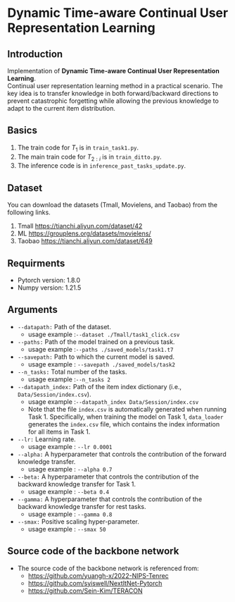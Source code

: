# Dynamic Time-aware Continual User Representation Learning

## Introduction
Implementation of **Dynamic Time-aware Continual User Representation Learning**.  
Continual user representation learning method in a practical scenario. The key idea is to transfer knowledge in both forward/backward directions to prevent catastrophic forgetting while allowing the previous knowledge to adapt to the current item distribution.


## Basics
1. The train code for $T_1$ is in `train_task1.py`.
2. The main train code for $T_{2:i}$ is in `train_ditto.py`.
3. The inference code is in `inference_past_tasks_update.py`.


## Dataset
You can download the datasets (Tmall, Movielens, and Taobao) from the following links.
1. Tmall
  https://tianchi.aliyun.com/dataset/42
2. ML
  https://grouplens.org/datasets/movielens/
3. Taobao
  https://tianchi.aliyun.com/dataset/649


## Requirments
- Pytorch version: 1.8.0
- Numpy version: 1.21.5


## Arguments
- `--datapath:` Path of the dataset.<br>
	- usage example :`--dataset ./Tmall/task1_click.csv`
- `--paths:` Path of the model trained on a previous task.<br>
	- usage example :`--paths ./saved_models/task1.t7`
- `--savepath:` Path to which the current model is saved.<br>
	- usage example : `--savepath ./saved_models/task2`
- `--n_tasks:`  Total number of the tasks.<br>
	- usage example :`--n_tasks 2`
- `--datapath_index:` Path of the item index dictionary (i.e., `Data/Session/index.csv`).<br>
	- usage example :`--datapath_index Data/Session/index.csv`
	- Note that the file `index.csv` is automatically generated when running Task 1.
Specifically, when training the model on Task 1, `data_loader` generates the `index.csv` file, which contains the index information for all items in Task 1.<br>
- `--lr:` Learning rate.<br>
	- usage example : `--lr 0.0001`
- `--alpha:` A hyperparameter that controls the contribution of the forward knowledge transfer.<br>
	- usage example : `--alpha 0.7`
- `--beta:` A hyperparameter that controls the contribution of the backward knowledge transfer for Task 1.<br>
	- usage example : `--beta 0.4`
- `--gamma:` A hyperparameter that controls the contribution of the backward knowledge transfer for rest tasks.<br>
	- usage example : `--gamma 0.8`
- `--smax:` Positive scaling hyper-parameter.<br>
	- usage example : `--smax 50`



## Source code of the backbone network
- The source code of the backbone network is referenced from:
  - https://github.com/yuangh-x/2022-NIPS-Tenrec
  - https://github.com/syiswell/NextItNet-Pytorch
  - https://github.com/Sein-Kim/TERACON
